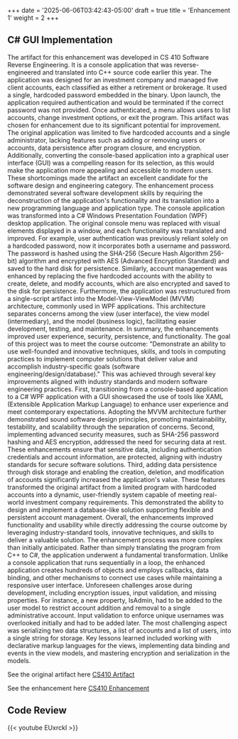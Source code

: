+++
date = '2025-06-06T03:42:43-05:00'
draft = true
title = 'Enhancement 1'
weight = 2
+++
## C# GUI Implementation



<!--more-->


The artifact for this enhancement was developed in CS 410 Software Reverse Engineering. It is a console application that was reverse-engineered and translated into C++ source code earlier this year. The application was designed for an investment company and managed five client accounts, each classified as either a retirement or brokerage. It used a single, hardcoded password embedded in the binary. Upon launch, the application required authentication and would be terminated if the correct password was not provided. Once authenticated, a menu allows users to list accounts, change investment options, or exit the program.
This artifact was chosen for enhancement due to its significant potential for improvement. The original application was limited to five hardcoded accounts and a single administrator, lacking features such as adding or removing users or accounts, data persistence after program closure, and encryption. Additionally, converting the console-based application into a graphical user interface (GUI) was a compelling reason for its selection, as this would make the application more appealing and accessible to modern users. These shortcomings made the artifact an excellent candidate for the software design and engineering category.
The enhancement process demonstrated several software development skills by requiring the deconstruction of the application's functionality and its translation into a new programming language and application type. The console application was transformed into a C# Windows Presentation Foundation (WPF) desktop application. The original console menu was replaced with visual elements displayed in a window, and each functionality was translated and improved. For example, user authentication was previously reliant solely on a hardcoded password, now it incorporates both a username and password. The password is hashed using the SHA-256 (Secure Hash Algorithm 256-bit) algorithm and encrypted with AES (Advanced Encryption Standard) and saved to the hard disk for persistence. Similarly, account management was enhanced by replacing the five hardcoded accounts with the ability to create, delete, and modify accounts, which are also encrypted and saved to the disk for persistence. Furthermore, the application was restructured from a single-script artifact into the Model-View-ViewModel (MVVM) architecture, commonly used in WPF applications. This architecture separates concerns among the view (user interface), the view model (intermediary), and the model (business logic), facilitating easier development, testing, and maintenance. In summary, the enhancements improved user experience, security, persistence, and functionality.
The goal of this project was to meet the course outcome: "Demonstrate an ability to use well-founded and innovative techniques, skills, and tools in computing practices to implement computer solutions that deliver value and accomplish industry-specific goals (software engineering/design/database)." This was achieved through several key improvements aligned with industry standards and modern software engineering practices. First, transitioning from a console-based application to a C# WPF application with a GUI showcased the use of tools like XAML (Extensible Application Markup Language) to enhance user experience and meet contemporary expectations. Adopting the MVVM architecture further demonstrated sound software design principles, promoting maintainability, testability, and scalability through the separation of concerns.
Second, implementing advanced security measures, such as SHA-256 password hashing and AES encryption, addressed the need for securing data at rest. These enhancements ensure that sensitive data, including authentication credentials and account information, are protected, aligning with industry standards for secure software solutions. Third, adding data persistence through disk storage and enabling the creation, deletion, and modification of accounts significantly increased the application's value. These features transformed the original artifact from a limited program with hardcoded accounts into a dynamic, user-friendly system capable of meeting real-world investment company requirements. This demonstrated the ability to design and implement a database-like solution supporting flexible and persistent account management. Overall, the enhancements improved functionality and usability while directly addressing the course outcome by leveraging industry-standard tools, innovative techniques, and skills to deliver a valuable solution.
The enhancement process was more complex than initially anticipated. Rather than simply translating the program from C++ to C#, the application underwent a fundamental transformation. Unlike a console application that runs sequentially in a loop, the enhanced application creates hundreds of objects and employs callbacks, data binding, and other mechanisms to connect use cases while maintaining a responsive user interface. Unforeseen challenges arose during development, including encryption issues, input validation, and missing properties. For instance, a new property, IsAdmin, had to be added to the user model to restrict account addition and removal to a single administrative account. Input validation to enforce unique usernames was overlooked initially and had to be added later. The most challenging aspect was serializing two data structures, a list of accounts and a list of users, into a single string for storage. Key lessons learned included working with declarative markup languages for the views, implementing data binding and events in the view models, and mastering encryption and serialization in the models.



See the original artifact here [CS410 Artifact](https://github.com/mufg80/CS_410_ReverseEngineering)

See the enhancement here [CS410 Enhancement](https://github.com/mufg80/CS410_Enhancement_InvestmentAccounts)

## **Code Review**

{{< youtube EUxrckI >}}

